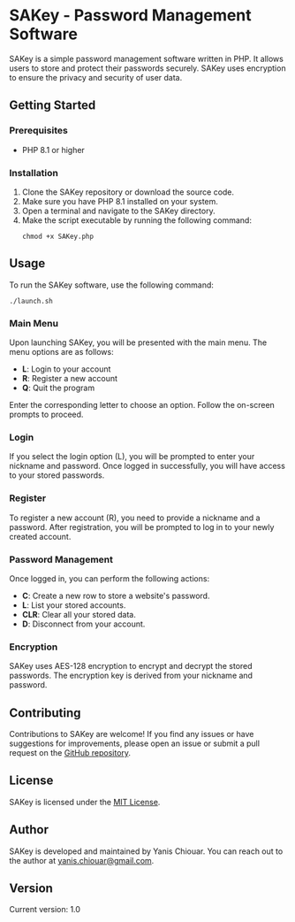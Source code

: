 # SAKey - Password Management Software

SAKey is a simple password management software written in PHP. It allows users to store and protect their passwords securely. SAKey uses encryption to ensure the privacy and security of user data.

## Getting Started

### Prerequisites

- PHP 8.1 or higher

### Installation

1. Clone the SAKey repository or download the source code.
2. Make sure you have PHP 8.1 installed on your system.
3. Open a terminal and navigate to the SAKey directory.
4. Make the script executable by running the following command:
   ```
   chmod +x SAKey.php
   ```

## Usage

To run the SAKey software, use the following command:

```
./launch.sh
```

### Main Menu

Upon launching SAKey, you will be presented with the main menu. The menu options are as follows:

- **L**: Login to your account
- **R**: Register a new account
- **Q**: Quit the program

Enter the corresponding letter to choose an option. Follow the on-screen prompts to proceed.

### Login

If you select the login option (L), you will be prompted to enter your nickname and password. Once logged in successfully, you will have access to your stored passwords.

### Register

To register a new account (R), you need to provide a nickname and a password. After registration, you will be prompted to log in to your newly created account.

### Password Management

Once logged in, you can perform the following actions:

- **C**: Create a new row to store a website's password.
- **L**: List your stored accounts.
- **CLR**: Clear all your stored data.
- **D**: Disconnect from your account.

### Encryption

SAKey uses AES-128 encryption to encrypt and decrypt the stored passwords. The encryption key is derived from your nickname and password.

## Contributing

Contributions to SAKey are welcome! If you find any issues or have suggestions for improvements, please open an issue or submit a pull request on the [GitHub repository](https://github.com/yourusername/SAKey).

## License

SAKey is licensed under the [MIT License](https://opensource.org/licenses/MIT).

## Author

SAKey is developed and maintained by Yanis Chiouar. You can reach out to the author at yanis.chiouar@gmail.com.

## Version

Current version: 1.0
